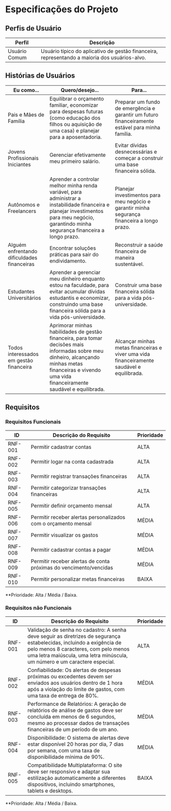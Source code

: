 # Especificações do Projeto

## Perfis de Usuário

| Perfil        | Descrição                                                                                     |
| ------------- | --------------------------------------------------------------------------------------------- |
| Usuário Comum | Usuário típico do aplicativo de gestão financeira, representando a maioria dos usuários-alvo. |

## Histórias de Usuários

| Eu como...                                  | Quero/desejo...                                                                                                                                                                                           | Para...                                                                                          |
| ------------------------------------------- | --------------------------------------------------------------------------------------------------------------------------------------------------------------------------------------------------------- | ------------------------------------------------------------------------------------------------ |
| Pais e Mães de Família                      | Equilibrar o orçamento familiar, economizar para despesas futuras (como educação dos filhos ou aquisição de uma casa) e planejar para a aposentadoria.                                                    | Preparar um fundo de emergência e garantir um futuro financeiramente estável para minha família. |
| Jovens Profissionais Iniciantes             | Gerenciar efetivamente meu primeiro salário.                                                                                                                                                              | Evitar dívidas desnecessárias e começar a construir uma base financeira sólida.                  |
| Autônomos e Freelancers                     | Aprender a controlar melhor minha renda variável, para administrar a instabilidade financeira e planejar investimentos para meu negócio, garantindo minha segurança financeira a longo prazo.             | Planejar investimentos para meu negócio e garantir minha segurança financeira a longo prazo.     |
| Alguém enfrentando dificuldades financeiras | Encontrar soluções práticas para sair do endividamento.                                                                                                                                                   | Reconstruir a saúde financeira de maneira sustentável.                                           |
| Estudantes Universitários                   | Aprender a gerenciar meu dinheiro enquanto estou na faculdade, para evitar acumular dívidas estudantis e economizar, construindo uma base financeira sólida para a vida pós-universidade.                 | Construir uma base financeira sólida para a vida pós-universidade.                               |
| Todos interessados em gestão financeira     | Aprimorar minhas habilidades de gestão financeira, para tomar decisões mais informadas sobre meu dinheiro, alcançando minhas metas financeiras e vivendo uma vida financeiramente saudável e equilibrada. | Alcançar minhas metas financeiras e viver uma vida financeiramente saudável e equilibrada.       |

## Requisitos

### Requisitos Funcionais

| ID      | Descrição do Requisito                                            | Prioridade |
| ------- | ----------------------------------------------------------------- | ---------- |
| RNF-001 | Permitir cadastrar contas                                         | ALTA       |
| RNF-002 | Permitir logar na conta cadastrada                                | ALTA       |
| RNF-003 | Permitir registrar transações financeiras                         | ALTA       |
| RNF-004 | Permitir categorizar transações financeiras                       | ALTA       |
| RNF-005 | Permitir definir orçamento mensal                                 | ALTA       |
| RNF-006 | Permitir receber alertas personalizados com o orçamento mensal    | MÉDIA      |
| RNF-007 | Permitir visualizar os gastos                                     | MÉDIA      |
| RNF-008 | Permitir cadastrar contas a pagar                                 | MÉDIA      |
| RNF-009 | Permitir receber alertas de conta próximas do vencimento/vencidas | MÉDIA      |
| RNF-010 | Permitir personalizar metas financeiras                           | BAIXA      |

**Prioridade: Alta / Média / Baixa.

### Requisitos não Funcionais

| ID      | Descrição do Requisito                                                                                                                                                                                                                      | Prioridade |
| ------- | ------------------------------------------------------------------------------------------------------------------------------------------------------------------------------------------------------------------------------------------- | ---------- |
| RNF-001 | Validação de senha no cadastro: A senha deve seguir as diretrizes de segurança estabelecidas, incluindo a exigência de pelo menos 8 caracteres, com pelo menos uma letra maiúscula, uma letra minúscula, um número e um caractere especial. | ALTA       |
| RNF-002 | Confiabilidade: Os alertas de despesas próximas ou excedentes devem ser enviados aos usuários dentro de 1 hora após a violação do limite de gastos, com uma taxa de entrega de 80%.                                                         | MÉDIA      |
| RNF-003 | Performance de Relatórios: A geração de relatórios de análise de gastos deve ser concluída em menos de 6 segundos, mesmo ao processar dados de transações financeiras de um período de um ano.                                              | MÉDIA      |
| RNF-004 | Disponibilidade: O sistema de alertas deve estar disponível 20 horas por dia, 7 dias por semana, com uma taxa de disponibilidade mínima de 90%.                                                                                             | MÉDIA      |
| RNF-005 | Compatibilidade Multiplataforma: O site deve ser responsivo e adaptar sua estilização automaticamente a diferentes dispositivos, incluindo smartphones, tablets e desktops.                                                                 | BAIXA      |

**Prioridade: Alta / Média / Baixa.
